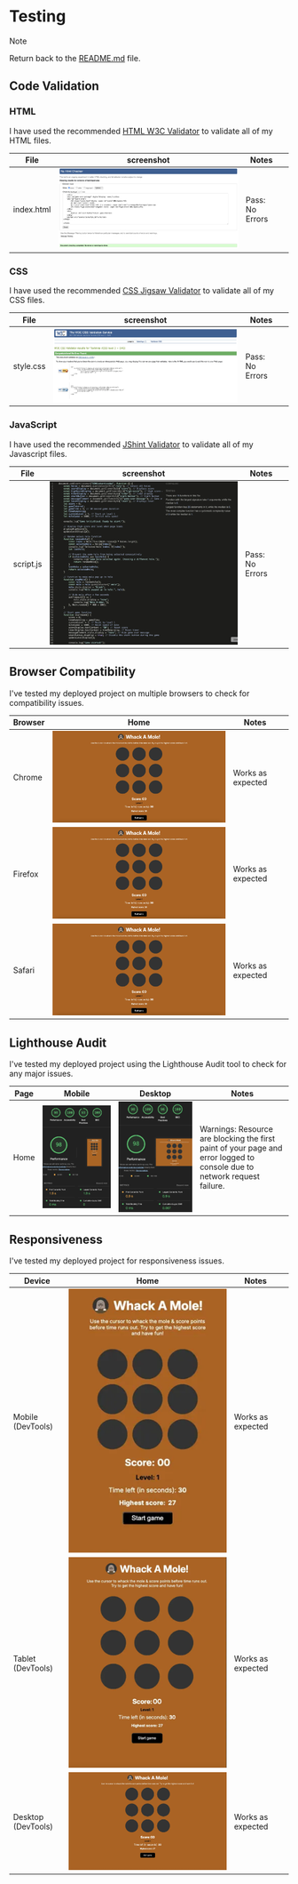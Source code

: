 # Testing

> [!NOTE]  
> Return back to the [README.md](README.md) file.

## Code Validation

### HTML

I have used the recommended [HTML W3C Validator](https://validator.w3.org) to validate all of my HTML files.

| File | screenshot | Notes |                                                                                                 |
| --- | --- | --- | ----------------------------------------------------------------------------------------------------------|
| index.html | ![screenshot](assets/images/html-validation.webp) | Pass: No Errors |

### CSS

I have used the recommended [CSS Jigsaw Validator](https://jigsaw.w3.org/css-validator) to validate all of my CSS files.

| File | screenshot | Notes |                                                                                                 |
| --- | --- | --- | ----------------------------------------------------------------------------------------------------------|
| style.css  | ![screenshot](assets/images/css-validation.webp) |  Pass: No Errors |

### JavaScript

I have used the recommended [JShint Validator](https://jshint.com) to validate all of my Javascript files.

| File | screenshot | Notes |                                                                                                 |
| --- | --- | --- | ----------------------------------------------------------------------------------------------------------|
| script.js  | ![screenshot](assets/images/java-validation.webp) |  Pass: No Errors |


## Browser Compatibility

I've tested my deployed project on multiple browsers to check for compatibility issues.

| Browser | Home | Notes |  |
| --- | --- | --- | --- | 
| Chrome | ![screenshot](assets/images/chrome-home-page.webp) | Works as expected |
| Firefox | ![screenshot](assets/images/firefox-home-page.webp) | Works as expected |
| Safari | ![screenshot](assets/images/safari-home-page.webp) | Works as expected |

## Lighthouse Audit

I've tested my deployed project using the Lighthouse Audit tool to check for any major issues.

| Page | Mobile | Desktop | Notes |
| --- | --- | --- | --- | 
| Home | ![screenshot](assets/images/lhs-mobile.webp) | ![screenshot](assets/images/lhs-desktop.webp) | Warnings: Resource are blocking the first paint of your page and error logged to console due to network request failure. |

## Responsiveness

I've tested my deployed project for responsiveness issues.

| Device | Home | Notes |  |
| --- | --- | --- | --- | 
| Mobile (DevTools) | ![screenshot](assets/images/mobile-responsive.png) | Works as expected | 
| Tablet (DevTools) | ![screenshot](assets/images/tablet-responsive.png) | Works as expected |
| Desktop (DevTools) | ![screenshot](assets/images/desktop-responsive.png) | Works as expected |